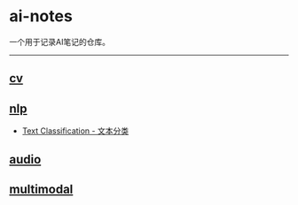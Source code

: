 # ai-notes

一个用于记录AI笔记的仓库。

---

## [cv](cv.md)

## [nlp](nlp.md)
- [Text Classification - 文本分类](https://github.com/jejune5/ai-notes/blob/main/nlp.md#text-classification)

## [audio](audio.md)

## [multimodal](multimodal.md)
